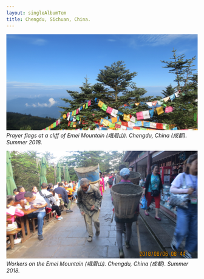 ```yaml
---
layout: singleAlbumTem
title: Chengdu, Sichuan, China.
---
```


<img src="/assets/photos/prayer-flags_strip.jpg" 
alt="" width="714" />
*Prayer flags at a cliff of Emei Mountain (峨眉山). Chengdu, China (成都). Summer 2018.*

<img src="/assets/photos/chengdu/worker.jpg" 
alt="" width="714" />
*Workers on the Emei Mountain (峨眉山). Chengdu, China (成都). Summer 2018.*
